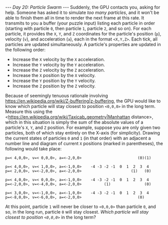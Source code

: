 *--- Day 20: Particle Swarm ---*
Suddenly, the GPU contacts you, asking for help. Someone has asked it to simulate *too many particles*, and it won't be able to finish them all in time to render the next frame at this rate.
It transmits to you a buffer (your puzzle input) listing each particle in order (starting with particle `0`, then particle `1`, particle `2`, and so on). For each particle, it provides the `X`, `Y`, and `Z` coordinates for the particle's position (`p`), velocity (`v`), and acceleration (`a`), each in the format `<X,Y,Z>`.
Each tick, all particles are updated simultaneously. A particle's properties are updated in the following order:

- Increase the `X` velocity by the `X` acceleration.
- Increase the `Y` velocity by the `Y` acceleration.
- Increase the `Z` velocity by the `Z` acceleration.
- Increase the `X` position by the `X` velocity.
- Increase the `Y` position by the `Y` velocity.
- Increase the `Z` position by the `Z` velocity.

Because of seemingly tenuous rationale involving <https://en.wikipedia.org/wiki/Z-buffering|z-buffering>, the GPU would like to know which particle will stay closest to position `<0,0,0>` in the long term. Measure this using the <https://en.wikipedia.org/wiki/Taxicab_geometry|Manhattan distance>, which in this situation is simply the sum of the absolute values of a particle's `X`, `Y`, and `Z` position.
For example, suppose you are only given two particles, both of which stay entirely on the X-axis (for simplicity). Drawing the current states of particles `0` and `1` (in that order) with an adjacent a number line and diagram of current `X` positions (marked in parentheses), the following would take place:
```p=< 3,0,0>, v=< 2,0,0>, a=<-1,0,0>    -4 -3 -2 -1  0  1  2  3  4
p=< 4,0,0>, v=< 0,0,0>, a=<-2,0,0>                         (0)(1)

p=< 4,0,0>, v=< 1,0,0>, a=<-1,0,0>    -4 -3 -2 -1  0  1  2  3  4
p=< 2,0,0>, v=<-2,0,0>, a=<-2,0,0>                      (1)   (0)

p=< 4,0,0>, v=< 0,0,0>, a=<-1,0,0>    -4 -3 -2 -1  0  1  2  3  4
p=<-2,0,0>, v=<-4,0,0>, a=<-2,0,0>          (1)               (0)

p=< 3,0,0>, v=<-1,0,0>, a=<-1,0,0>    -4 -3 -2 -1  0  1  2  3  4
p=<-8,0,0>, v=<-6,0,0>, a=<-2,0,0>                         (0)
```
At this point, particle `1` will never be closer to `<0,0,0>` than particle `0`, and so, in the long run, particle `0` will stay closest.
*Which particle will stay closest to position `<0,0,0>`* in the long term?
